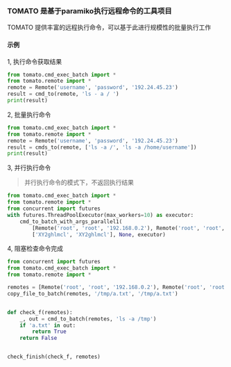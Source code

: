 ### TOMATO 是基于paramiko执行远程命令的工具项目

TOMATO 提供丰富的远程执行命令，可以基于此进行规模性的批量执行工作

#### 示例
1, 执行命令获取结果

```python
from tomato.cmd_exec_batch import *
from tomato.remote import *
remote = Remote('username', 'password', '192.24.45.23')
result = cmd_to(remote, 'ls - a / ')
print(result)
```

2, 批量执行命令

```python
from tomato.cmd_exec_batch import *
from tomato.remote import *
remote = Remote('username', 'password', '192.24.45.23')
result = cmds_to(remote, ['ls -a /', 'ls -a /home/username'])
print(result)
```

3, 并行执行命令
> 并行执行命令的模式下，不返回执行结果

```python
from tomato.cmd_exec_batch import *
from tomato.remote import *
from concurrent import futures
with futures.ThreadPoolExecutor(max_workers=10) as executor:
    cmd_to_batch_with_args_parallel1(
        [Remote('root', 'root', '192.168.0.2'), Remote('root', 'root', '192.168.0.3')], 'sudo passwd',
        ['XY2ghlmcl', 'XY2ghlmcl'], None, executor)
```

4, 阻塞检查命令完成

```python
from concurrent import futures
from tomato.cmd_exec_batch import *
from tomato.remote import *

remotes = [Remote('root', 'root', '192.168.0.2'), Remote('root', 'root', '192.168.0.3')]
copy_file_to_batch(remotes, '/tmp/a.txt', '/tmp/a.txt')


def check_f(remotes):
    _, out = cmd_to_batch(remotes, 'ls -a /tmp')
    if 'a.txt' in out:
        return True
    return False


check_finish(check_f, remotes)
```
